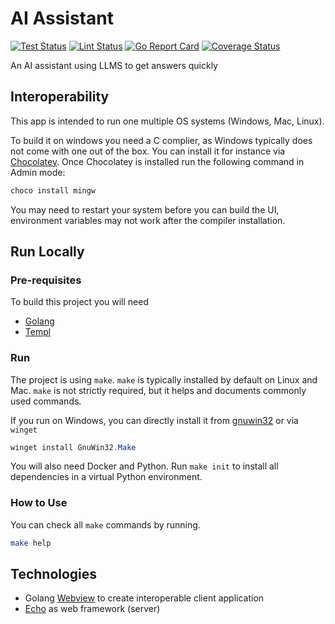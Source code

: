 # AI Assistant

[![Test Status](https://github.com/jo-hoe/ai-assistant/workflows/test/badge.svg)](https://github.com/jo-hoe/ai-assistant/actions?workflow=test)
[![Lint Status](https://github.com/jo-hoe/ai-assistant/workflows/lint/badge.svg)](https://github.com/jo-hoe/ai-assistant/actions?workflow=lint)
[![Go Report Card](https://goreportcard.com/badge/github.com/jo-hoe/ai-assistant)](https://goreportcard.com/report/github.com/jo-hoe/ai-assistant)
[![Coverage Status](https://coveralls.io/repos/github/jo-hoe/ai-assistant/badge.svg?branch=main)](https://coveralls.io/github/jo-hoe/ai-assistant?branch=main)

An AI assistant using LLMS to get answers quickly

## Interoperability

This app is intended to run one multiple OS systems (Windows, Mac, Linux).

To build it on windows you need a C complier, as Windows typically does not come with one out of the box.
You can install it for instance via [Chocolatey](https://chocolatey.org/).
Once Chocolatey is installed run the following command in Admin mode:

```PowerShell
choco install mingw
```

You may need to restart your system before you can build the UI, environment variables may not work after the compiler installation.

## Run Locally

### Pre-requisites

To build this project you will need

- [Golang](https://go.dev/dl/)
- [Templ](https://templ.guide/quick-start/installation)

### Run

The project is using `make`. `make` is typically installed by default on Linux and Mac.
`make` is not strictly required, but it helps and documents commonly used commands.

If you run on Windows, you can directly install it from [gnuwin32](https://gnuwin32.sourceforge.net/packages/make.htm) or via `winget`

```PowerShell
winget install GnuWin32.Make
```

You will also need Docker and Python.
Run `make init` to install all dependencies in a virtual Python environment.

### How to Use

You can check all `make` commands by running.

```bash
make help
```

## Technologies

- Golang [Webview](https://github.com/webview/webview_go) to create interoperable client application
- [Echo](https://echo.labstack.com/) as web framework (server)
